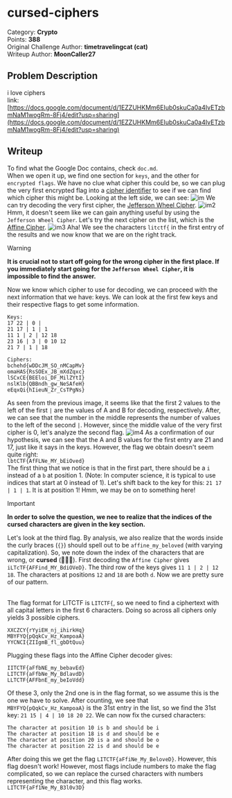 # cursed-ciphers
Category: **Crypto**<br>
Points: **388**<br>
Original Challenge Author: **timetravelingcat (cat)**<br>
Writeup Author: **MoonCaller27**
## Problem Description
i love ciphers  
link: [https://docs.google.com/document/d/1EZZUHKMm6EIub0skuCa0a4IvETzbmNaM1wogRm-8Fj4/edit?usp=sharing](https://docs.google.com/document/d/1EZZUHKMm6EIub0skuCa0a4IvETzbmNaM1wogRm-8Fj4/edit?usp=sharing)
## Writeup
To find what the Google Doc contains, check `doc.md`. <br>
When we open it up, we find one section for `keys`, and the other for `encrypted flags`. We have no clue what cipher this could be, so we can plug the very first encrypted flag into a [cipher identifier](https://www.dcode.fr/cipher-identifier) to see if we can find which cipher this might be. Looking at the left side, we can see:
![im](https://i.ibb.co/vkD0Yb8/image.png)
We can try decoding the very first cipher, the [Jefferson Wheel Cipher](https://www.dcode.fr/jefferson-wheel-cipher). 
![im2](https://i.ibb.co/P4rP7Z3/image.png)
Hmm, it doesn't seem like we can gain anything useful by using the `Jefferson Wheel Cipher`. Let's try the next cipher on the list, which is the [Affine Cipher](https://www.dcode.fr/affine-cipher). 
![im3](https://i.ibb.co/G01ST6D/image.png)
Aha! We see the characters `litctf{` in the first entry of the results and we now know that we are on the right track. <br>
> [!WARNING]
> **It is crucial not to start off going for the wrong cipher in the first place. If you immediately start going for the `Jefferson Wheel Cipher`, it is impossible to find the answer.**

Now we know which cipher to use for decoding, we can proceed with the next information that we have: keys. We can look at the first few keys and their respective flags to get some information.
```
Keys:
17 22 | 0 |
21 17 | 1 | 1
11 1 | 2 | 12 18
23 16 | 3 | 0 10 12
21 7 | 1 | 18
```
```
Ciphers:
bchehd{wDDcJM_SO_nMCapMv}
omaHAS{RsSOEx_JB_mXdZqxc}
lSCxCE{BEEloi_DF_MilZYtI}
nslKlb{QBBndh_gw_NeSAfeH}
eEqxQi{hIieuN_Zr_CsTPgNs}
```
As seen from the previous image, it seems like that the first 2 values to the left of the first `|` are the values of A and B for decoding, respectively. After, we can see that the number in the middle represents the number of values to the left of the second `|`. However, since the middle value of the very first cipher is 0, let's analyze the second flag.
![im4](https://i.ibb.co/HTM3mNv/image.png)
As a confirmation of our hypothesis, we can see that the A and B values for the first entry are 21 and 17, just like it says in the keys.      However, the flag we obtain doesn't seem quite right:
<br>`lbtCTF{AfFLNe_MY_bEiOved}`<br>
The first thing that we notice is that in the first part, there should be a `i` instead of a `b` at position 1.  (Note: In computer science, it is typical to use indices that start at 0 instead of 1). Let's shift back to the key for this: `21 17 | 1 | 1`. It is at position 1! Hmm, we may be on to something here!

> [!IMPORTANT]
> **In order to solve the question, we nee to realize that the indices of the cursed characters are given in the key section.**

Let's look at the third flag. By analysis, we also realize that the words inside the curly braces (`{}`) should spell out to be `affine_my_beloved` (with varying capitalization). So, we note down the index of the characters that are wrong, or **cursed** (🤔🤔🤔).  First decoding the `Affine Cipher` gives `iLTcTF{AFFind_MY_BdiOVeD}`.  The third row of the keys gives `11 1 | 2 | 12 18`.  The characters at positions `12` and `18` are both `d`. Now we are pretty sure of our pattern.<br><br>

The flag format for LITCTF is `LITCTF{`, so we need to find a ciphertext with all capital letters in the first 6 characters. Doing so  across all ciphers only yields 3 possible ciphers.
```
XXCZCY{rYyiEH_nj_ihirkHq}
MBYFYQ{pQqkCv_Hz_KampoaA}
YYCNCI{ZIIgmB_fl_gbDtQuu}
```
Plugging these flags into the Affine Cipher decoder gives:
```
IITCTF{aFfbNE_my_bebavEd}
LITCTF{aFfbNe_My_BdlavdD}
LLTCTF{AFFbnE_my_beIoVdd}
```
Of these 3, only the 2nd one is in the flag format, so we assume this is the one we have to solve. After counting, we see that `MBYFYQ{pQqkCv_Hz_KampoaA}` is the 31st entry in the list, so we find the 31st key: `21 15 | 4 | 10 18 20 22`. We can now fix the cursed characters:
```
The character at position 10 is b and should be i
The character at position 18 is d and should be e
The character at position 20 is a and should be o
The character at position 22 is d and should be e
```
After doing this we get the flag `LITCTF{aFfiNe_My_BeloveD}`. However, this flag doesn't work! However, most flags include numbers to make the flag complicated, so we can replace the cursed characters with numbers representing the character, and this flag works.
<br>`LITCTF{aFf1Ne_My_B3l0v3D}`
